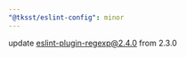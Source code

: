 ```yaml
---
"@tksst/eslint-config": minor
---
```


update [eslint-plugin-regexp@2.4.0](https://github.com/ota-meshi/eslint-plugin-regexp/releases/tag/v2.4.0) from 2.3.0
